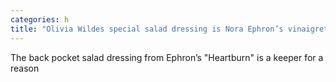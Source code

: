 ```yaml
---
categories: h
title: "Olivia Wildes special salad dressing is Nora Ephron’s vinaigrette as we suspected"
---
```

The back pocket salad dressing from Ephron’s "Heartburn" is a keeper for a reason